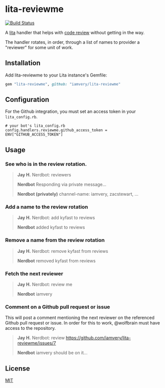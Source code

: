 # lita-reviewme
[![Build Status](https://travis-ci.org/iamvery/lita-reviewme.svg?branch=master)](https://travis-ci.org/iamvery/lita-reviewme)

A [lita](https://www.lita.io/) handler that helps with [code review](http://en.wikipedia.org/wiki/Code_review)
without getting in the way.

The handler rotates, in order, through a list of names to provider a "reviewer"
for some unit of work.

## Installation

Add lita-reviewme to your Lita instance's Gemfile:

``` ruby
gem "lita-reviewme", github: "iamvery/lita-reviewme"
```

## Configuration

For the Github integration, you must set an access token in your `lita_config.rb`.

```
# your bot's lita_config.rb
config.handlers.reviewme.github_access_token = ENV["GITHUB_ACCESS_TOKEN"]
```

## Usage

### See who is in the review rotation.

> **Jay H.** Nerdbot: reviewers
>
> **Nerdbot** Responding via private message...
>
> **Nerdbot (privately)** channel-name: iamvery, zacstewart, ...

### Add a name to the review rotation

> **Jay H.** Nerdbot: add kyfast to reviews
>
> **Nerdbot** added kyfast to reviews

### Remove a name from the review rotation

> **Jay H.** Nerdbot: remove kyfast from reviews
>
> **Nerdbot** removed kyfast from reviews

### Fetch the next reviewer

> **Jay H.** Nerdbot: review me
>
> **Nerdbot** iamvery

### Comment on a Github pull request or issue
This will post a comment mentioning the next reviewer on the referenced Github
pull request or issue. In order for this to work, @wolfbrain must have access
to the repository.

> **Jay H.** Nerdbot: review https://github.com/iamvery/lita-reviewme/issues/7
>
> **Nerdbot** iamvery should be on it...

## License

[MIT](http://opensource.org/licenses/MIT)
